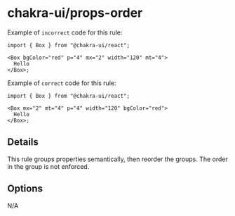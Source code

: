 # chakra-ui/props-order

Example of `incorrect` code for this rule:

```tsx
import { Box } from "@chakra-ui/react";

<Box bgColor="red" p="4" mx="2" width="120" mt="4">
  Hello
</Box>;
```

Example of `correct` code for this rule:

```tsx
import { Box } from "@chakra-ui/react";

<Box mx="2" mt="4" p="4" width="120" bgColor="red">
  Hello
</Box>;
```

## Details

This rule groups properties semantically, then reorder the groups. The order in the group is not enforced.

## Options

N/A
